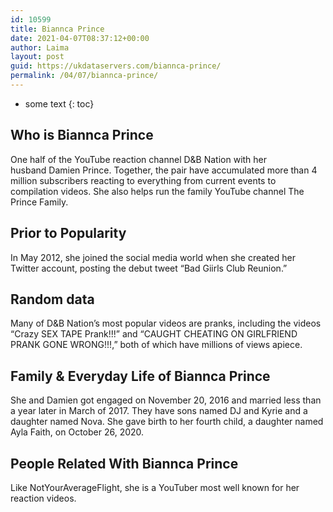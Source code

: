 ```yaml
---
id: 10599
title: Biannca Prince
date: 2021-04-07T08:37:12+00:00
author: Laima
layout: post
guid: https://ukdataservers.com/biannca-prince/
permalink: /04/07/biannca-prince/
---
```


* some text
{: toc}


## Who is Biannca Prince
                  
                  
                  
One half of the YouTube reaction channel D&B Nation with her husband Damien Prince. Together, the pair have accumulated more than 4 million subscribers reacting to everything from current events to compilation videos. She also helps run the family YouTube channel The Prince Family. 
                  
              
            
              
            
                
                
                
## Prior to Popularity
                  
                  
                  
In May 2012, she joined the social media world when she created her Twitter account, posting the debut tweet &#8220;Bad Giirls Club Reunion.&#8221;
                  
              
            
              
            
                
                
                
## Random data
                  
                  
                  
Many of D&B Nation&#8217;s most popular videos are pranks, including the videos &#8220;Crazy SEX TAPE Prank!!!&#8221; and &#8220;CAUGHT CHEATING ON GIRLFRIEND PRANK GONE WRONG!!!,&#8221; both of which have millions of views apiece. 
                  
              
            
              
            
                
                
                
## Family & Everyday Life of Biannca Prince
                  
                  
                  
She and Damien got engaged on November 20, 2016 and married less than a year later in March of 2017. They have sons named DJ and Kyrie and a daughter named Nova. She gave birth to her fourth child, a daughter named Ayla Faith, on October 26, 2020.
                  
              
            
              
            
                
                
                
## People Related With Biannca Prince
                  
                  
                  
Like NotYourAverageFlight, she is a YouTuber most well known for her reaction videos.
                  
              
            
              
            
                
              
            
              
              
            
            
              
            
          
          
          